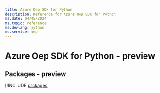 ```yaml
---
title: Azure Oep SDK for Python
description: Reference for Azure Oep SDK for Python
ms.date: 04/05/2024
ms.topic: reference
ms.devlang: python
ms.service: oep
---
```

# Azure Oep SDK for Python - preview
## Packages - preview
[!INCLUDE [packages](oep-index.md)]
